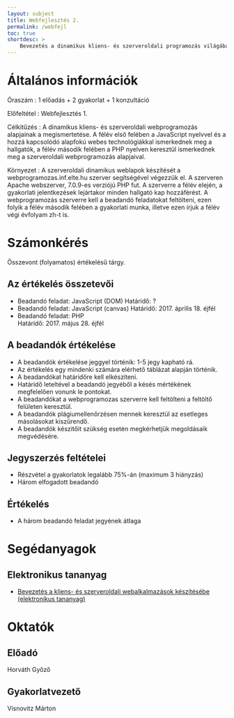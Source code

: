 ```yaml
---
layout: subject
title: Webfejlesztés 2.
permalink: /webfejl
toc: true
shortdesc: >
    Bevezetés a dinamikus kliens- és szerveroldali programozás világába. Alapvető JavaScript és PHP ismeretek.
---
```


# Általános információk

Óraszám
: 1 előadás + 2 gyakorlat + 1 konzultáció

Előfeltétel
: Webfejlesztés 1.

Célkitűzés
: A dinamikus kliens- és szerveroldali webprogramozás alapjainak a megismertetése. A félév első felében a JavaScript nyelvvel és a hozzá kapcsolódó alapfokú webes technológiákkal ismerkednek meg a hallgatók, a félév második felében a PHP nyelven keresztül ismerkednek meg a szerveroldali webprogramozás alapjaival.

Környezet
: A szerveroldali dinamikus weblapok készítését a webprogramozas.inf.elte.hu szerver segítségével végezzük el. A szerveren Apache webszerver, 7.0.9-es verziójú PHP fut. A szerverre a félév elején, a gyakorlati jelentkezések lejártakor minden hallgató kap hozzáférést. A webprogramozás szerverre kell a beadandó feladatokat feltölteni, ezen folyik a félév második felében a gyakorlati munka, illetve ezen írjuk a félév végi évfolyam zh-t is.

# Számonkérés

Összevont (folyamatos) értékelésű tárgy.

## Az értékelés összetevői

* Beadandó feladat: JavaScript (DOM)
    Határidő: ?
* Beadandó feladat: JavaScript (canvas)
    Határidő: 2017. április 18. éjfél  
* Beadandó feladat: PHP  
    Határidő: 2017. május 28. éjfél  

## A beadandók értékelése

* A beadandók értékelése jeggyel történik: 1-5 jegy kapható rá.
* Az értékelés egy mindenki számára elérhető táblázat alapján történik.
* A beadandókat határidőre kell elkészíteni.
* Határidő leteltével a beadandó jegyéből a késés mértékének megfelelően vonunk le pontokat.
* A beadandókat a webprogramozas szerverre kell feltölteni a feltöltő felületen keresztül.
* A beadandók plágiumellenőrzésen mennek keresztül az esetleges másolásokat kiszűrendő.
* A beadandók készítőit szükség esetén megkérhetjük megoldásaik megvédésére.

## Jegyszerzés feltételei

* Részvétel a gyakorlatok legalább 75%-án (maximum 3 hiányzás)
* Három elfogadott beadandó

## Értékelés

* A három beadandó feladat jegyének átlaga

# Segédanyagok

## Elektronikus tananyag

* [Bevezetés a kliens- és szerveroldali webalkalmazások készítésébe (elektronikus tananyag)](http://webprogramozas.inf.elte.hu/tananyag/wf2/index.html)

# Oktatók

## Előadó

Horváth Győző

## Gyakorlatvezető

Visnovitz Márton
